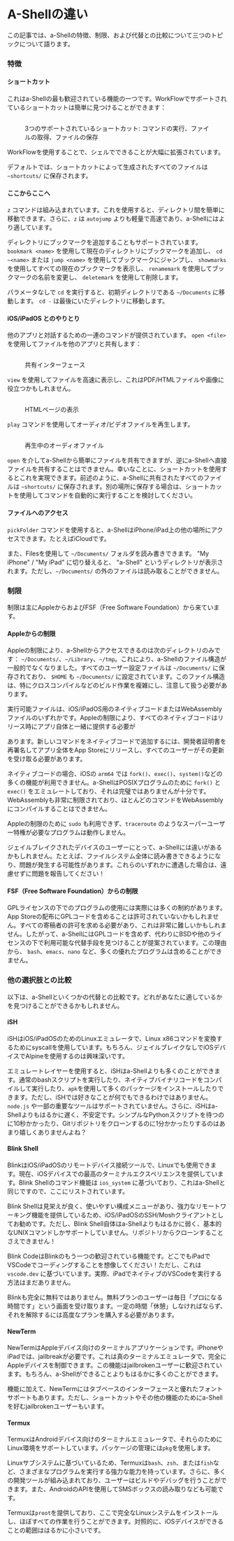 # A-Shellの違い

この記事では、a-Shellの特徴、制限、および代替との比較について三つのトピックについて語ります。

### 特徴

#### ショートカット

これはa-Shellの最も歓迎されている機能の一つです。WorkFlowでサポートされているショートカットは簡単に見つけることができます：

<figure><img src="../.gitbook/assets/52D449EE-B42E-4AC7-B5EA-89CB287D8FA7.jpeg" alt=""><figcaption><p>3つのサポートされているショートカット: コマンドの実行、ファイルの取得、ファイルの保存</p></figcaption></figure>

WorkFlowを使用することで、シェルでできることが大幅に拡張されています。

デフォルトでは、ショートカットによって生成されたすべてのファイルは `~shortcuts/` に保存されます。

#### ここからここへ

`z` コマンドは組み込まれています。これを使用すると、ディレクトリ間を簡単に移動できます。さらに、`z` は `autojump` よりも軽量で高速であり、a-Shellにはより適しています。

ディレクトリにブックマークを追加することもサポートされています。 `bookmark <name>` を使用して現在のディレクトリにブックマークを追加し、 `cd ~<name>` または `jump <name>` を使用してブックマークにジャンプし、 `showmarks` を使用してすべての現在のブックマークを表示し、 `renamemark` を使用してブックマークの名前を変更し、 `deletemark` を使用して削除します。

パラメータなしで `cd` を実行すると、初期ディレクトリである `~/Documents` に移動します。 `cd -` は最後にいたディレクトリに移動します。

#### iOS/iPadOS とのやりとり

他のアプリと対話するための一連のコマンドが提供されています。 `open <file>` を使用してファイルを他のアプリと共有します：

<figure><img src="../.gitbook/assets/626A2672-C4E6-4F3C-8FAD-EEAEC60882AE.jpeg" alt=""><figcaption><p>共有インターフェース</p></figcaption></figure>

`view` を使用してファイルを高速に表示し、これはPDF/HTMLファイルや画像に役立つかもしれません。

<figure><img src="../.gitbook/assets/58BB49F1-0C92-4FFC-8FCF-A4EA9F0FAB20.jpeg" alt=""><figcaption><p>HTMLページの表示</p></figcaption></figure>

`play` コマンドを使用してオーディオ/ビデオファイルを再生します。

<figure><img src="../.gitbook/assets/D61372EE-CB56-476C-921D-A720D67B4418.jpeg" alt=""><figcaption><p>再生中のオーディオファイル</p></figcaption></figure>

`open` を介してa-Shellから簡単にファイルを共有できますが、逆にa-Shellへ直接ファイルを共有することはできません。幸いなことに、ショートカットを使用するとこれを実現できます。前述のように、a-Shellに共有されたすべてのファイルは `~shortcuts/` に保存されます。別の場所に保存する場合は、ショートカットを使用してコマンドを自動的に実行することを検討してください。

#### ファイルへのアクセス

`pickFolder` コマンドを使用すると、a-ShellはiPhone/iPad上の他の場所にアクセスできます。たとえばiCloudです。

また、Filesを使用して `~/Documents/` フォルダを読み書きできます。 "My iPhone" / "My iPad" に切り替えると、 "a-Shell" というディレクトリが表示されます。ただし、`~/Documents/` の外のファイルは読み取ることができません。

### 制限

制限は主にAppleからおよびFSF（Free Software Foundation）から来ています。

#### Appleからの制限

Appleの制限により、a-Shellからアクセスできるのは次のディレクトリのみです： `~/Documents/`、`~/Library`、`~/tmp`。これにより、a-Shellのファイル構造が一般的でなくなりました。すべてのユーザー設定ファイルは `~/Documents/` に保存されており、 `$HOME` も `~/Documents/` に設定されています。このファイル構造は、特にクロスコンパイルなどのビルド作業を複雑にし、注意して扱う必要があります。

実行可能ファイルは、iOS/iPadOS用のネイティブコードまたはWebAssemblyファイルのいずれかです。Appleの制限により、すべてのネイティブコードはリリース時にアプリ自体と一緒に提供する必要が

あります。新しいコマンドをネイティブコードで追加するには、開発者証明書を再署名してアプリ全体をApp Storeにリリースし、すべてのユーザーがその更新を受け取る必要があります。

ネイティブコードの場合、iOSの `arm64` では `fork()`、`exec()`、`system()`などの多くの機能が利用できません。a-ShellはPOSIXプログラムのために `fork()` と `exec()` をエミュレートしており、それは完璧ではありませんが十分です。WebAssemblyも非常に制限されており、ほとんどのコマンドをWebAssemblyにコンパイルすることはできません。

Appleの制限のために `sudo` も利用できず、`traceroute` のようなスーパーユーザー特権が必要なプログラムは動作しません。

ジェイルブレイクされたデバイスのユーザーにとって、a-Shellには違いがあるかもしれません。たとえば、ファイルシステム全体に読み書きできるようになり、問題が発生する可能性があります。これらのいずれかに遭遇した場合は、遠慮せずに問題を報告してください！

#### FSF（Free Software Foundation）からの制限

GPLライセンスの下でのプログラムの使用には実際には多くの制約があります。App Storeの配布にGPLコードを含めることは許可されていないかもしれません。すべての寄稿者の許可を求める必要があり、これは非常に難しいかもしれません。したがって、a-ShellにはGPLコードを含めず、代わりにBSDや他のライセンスの下で利用可能な代替手段を見つけることが提案されています。この理由から、 `bash`、`emacs`、`nano` など、多くの優れたプログラムは含めることができません。

### 他の選択肢との比較

以下は、a-Shellといくつかの代替との比較です。どれがあなたに適しているかを見つけることができるかもしれません。

#### iSH

iSHはiOS/iPadOSのためのLinuxエミュレータで、Linux x86コマンドを変換するためにsyscallを使用しています。もちろん、ジェイルブレイクなしでiOSデバイスでAlpineを使用するのは興味深いです。

エミュレートレイヤーを使用すると、iSHはa-Shellよりも多くのことができます。通常のbashスクリプトを実行したり、ネイティブバイナリコードをコンパイルして実行したり、`apk`を使用して多くのパッケージをインストールしたりできます。ただし、iSHでは好きなことが何でもできるわけではありません。 `node.js` や一部の重要なツールはサポートされていません。さらに、iSHはa-Shellよりもはるかに遅く、不安定です。シンプルなPythonスクリプトを待つのに10秒かかったり、Gitリポジトリをクローンするのに1分かかったりするのはあまり嬉しくありませんよね？

#### Blink Shell

BlinkはiOS/iPadOSのリモートデバイス接続ツールで、Linuxでも使用できます。現在、iOSデバイスでの最高のターミナルエクスペリエンスを提供しています。Blink Shellのコマンド機能は `ios_system` に基づいており、これはa-Shellと同じですので、ここにリストされています。

Blink Shellは見栄えが良く、使いやすい構成メニューがあり、強力なリモートワーキング機能を提供しているため、iOS/iPadOSのSSH/Moshクライアントとしてお勧めです。ただし、Blink Shell自体はa-Shellよりもはるかに弱く、基本的なUNIXコマンドしかサポートしていません。リポジトリからクローンすることさえできません！

Blink CodeはBlinkのもう一つの歓迎されている機能です。どこでもiPadでVSCodeでコーディングすることを想像してください！ただし、これは `vscode.dev` に基づいています。実際、iPadでネイティブのVSCodeを実行する方法はまだありません。

Blinkも完全に無料ではありません。無料プランのユーザーは毎日「プロになる時間です」という画面を受け取ります。一定の時間「休憩」しなければならず、それを解除するには高度なプランを購入する必要があります。

#### NewTerm

NewTermはAppleデバイス向けのターミナルアプリケーションです。iPhoneやiPadでは、jailbreakが必要です。これは真のターミナルエミュレータで、完全にAppleデバイスを制御できます。この機能はjailbrokenユーザーに歓迎されています。もちろん、a-Shellができることよりもはるかに多くのことができます。

機能に加えて、NewTermにはタブベースのインターフェースと優れたフォントサポートもあります。ただし、ショートカットやその他の機能のためにa-Shellを好むjailbrokenユーザーもいます。

#### Termux

TermuxはAndroidデバイス向けのターミナルエミュレータで、それらのためにLinux環境をサポートしています。パッケージの管理には`pkg`を使用します。

Linuxサブシステムに基づいているため、Termuxは`bash`、`zsh`、または`fish`など、さまざまなプログラムを実行する強力な能力を持っています。さらに、多くの開発ツールが組み込まれており、ユーザーはビルドやデバッグを行うことができます。また、AndroidのAPIを使用してSMSボックスの読み取りなども可能です。

Termuxは`proot`を提供しており、ここで完全なLinuxシステムをインストールし、ほぼすべての作業を行うことができます。対照的に、iOSデバイスができることの範囲ははるかに小さいです。
